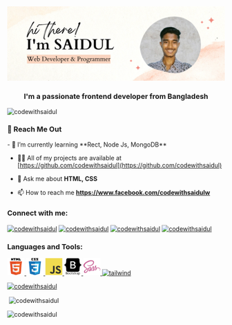 <img src="https://github.com/codewithsaidul/codewithsaidul/blob/main/github-banner.png">

<h3 align="center">I'm a passionate frontend developer from Bangladesh</h3>

<p align="left"> <img src="https://komarev.com/ghpvc/?username=codewithsaidul&label=Profile%20views&color=0e75b6&style=flat" alt="codewithsaidul" /> </p>

<h3 align="left">🥀 Reach Me Out</h3>
- 🌱 I’m currently learning **Rect, Node Js, MongoDB**

- 👨‍💻 All of my projects are available at [https://github.com/codewithsaidul](https://github.com/codewithsaidul)

- 💬 Ask me about **HTML, CSS**

- 📫 How to reach me **https://www.facebook.com/codewithsaidulw**

<h3 align="left">Connect with me:</h3>
<p align="left">
<a href="https://twitter.com/codewithsaidul" target="blank"><img align="center" src="https://raw.githubusercontent.com/rahuldkjain/github-profile-readme-generator/master/src/images/icons/Social/twitter.svg" alt="codewithsaidul" height="30" width="40" /></a>
<a href="https://linkedin.com/in/codewithsaidul" target="blank"><img align="center" src="https://raw.githubusercontent.com/rahuldkjain/github-profile-readme-generator/master/src/images/icons/Social/linked-in-alt.svg" alt="codewithsaidul" height="30" width="40" /></a>
<a href="https://fb.com/codewithsaidul" target="blank"><img align="center" src="https://raw.githubusercontent.com/rahuldkjain/github-profile-readme-generator/master/src/images/icons/Social/facebook.svg" alt="codewithsaidul" height="30" width="40" /></a>
<a href="https://instagram.com/codewithsaidul" target="blank"><img align="center" src="https://raw.githubusercontent.com/rahuldkjain/github-profile-readme-generator/master/src/images/icons/Social/instagram.svg" alt="codewithsaidul" height="30" width="40" /></a>
</p>


<h3 align="left">Languages and Tools:</h3>
<p align="left"> <a href="https://www.w3.org/html/" target="_blank" rel="noreferrer"> <img src="https://raw.githubusercontent.com/devicons/devicon/master/icons/html5/html5-original-wordmark.svg" alt="html5" width="40" height="40"/> </a> <a href="https://www.w3schools.com/css/" target="_blank" rel="noreferrer"> <img src="https://raw.githubusercontent.com/devicons/devicon/master/icons/css3/css3-original-wordmark.svg" alt="css3" width="40" height="40"/> </a> <a href="https://developer.mozilla.org/en-US/docs/Web/JavaScript" target="_blank" rel="noreferrer"> <img src="https://raw.githubusercontent.com/devicons/devicon/master/icons/javascript/javascript-original.svg" alt="javascript" width="40" height="40"/> </a> <a href="https://getbootstrap.com" target="_blank" rel="noreferrer"> <img src="https://raw.githubusercontent.com/devicons/devicon/master/icons/bootstrap/bootstrap-plain-wordmark.svg" alt="bootstrap" width="40" height="40"/> </a>
<a href="https://sass-lang.com" target="_blank" rel="noreferrer"> <img src="https://raw.githubusercontent.com/devicons/devicon/master/icons/sass/sass-original.svg" alt="sass" width="40" height="40"/> </a> <a href="https://tailwindcss.com/" target="_blank" rel="noreferrer"> <img src="https://www.vectorlogo.zone/logos/tailwindcss/tailwindcss-icon.svg" alt="tailwind" width="40" height="40"/> </a> </p>

<p align="left"> <a href="https://github.com/ryo-ma/github-profile-trophy"><img src="https://github-profile-trophy.vercel.app/?username=codewithsaidul" alt="codewithsaidul" /></a> </p>


<p>&nbsp;<img align="center" src="https://github-readme-stats.vercel.app/api?username=codewithsaidul&show_icons=true&locale=radical" alt="codewithsaidul" /></p>

<p><img align="center" src="https://github-readme-streak-stats.herokuapp.com/?user=codewithsaidul&" alt="codewithsaidul" /></p>
